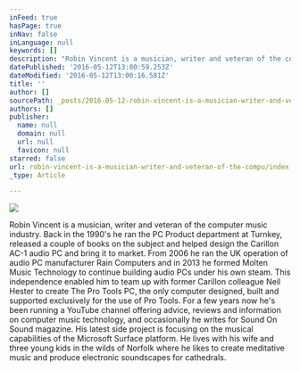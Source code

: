 ```yaml
---
inFeed: true
hasPage: true
inNav: false
inLanguage: null
keywords: []
description: "Robin Vincent is a musician, writer and veteran of the computer music industry. Back in the 1990’s he ran the PC Product department at Turnkey, released a couple of books on the subject and helped design the Carillon AC-1 audio PC and bring it to market. From 2006 he ran the UK operation of audio PC manufacturer Rain Computers and in 2013 he formed Molten Music Technology to continue building audio PCs under his own steam. This independence enabled him to team up with former Carillon colleague Neil Hester to create The Pro Tools PC, the only computer designed, built and supported exclusively for the use of Pro Tools. For a few years now he's been running a YouTube channel offering advice, reviews and information on computer music technology, and occasionally he writes for Sound On Sound magazine. His latest side project is focusing on the musical capabilities of the Microsoft Surface platform. He lives with his wife and three young kids in the wilds of Norfolk where he likes to create meditative music and produce electronic soundscapes for cathedrals."
datePublished: '2016-05-12T13:00:59.253Z'
dateModified: '2016-05-12T13:00:16.581Z'
title: ''
author: []
sourcePath: _posts/2016-05-12-robin-vincent-is-a-musician-writer-and-veteran-of-the-compu.md
authors: []
publisher:
  name: null
  domain: null
  url: null
  favicon: null
starred: false
url: robin-vincent-is-a-musician-writer-and-veteran-of-the-compu/index.html
_type: Article

---
```

![](https://the-grid-user-content.s3-us-west-2.amazonaws.com/d9cf34c1-a81e-4e77-8542-e201b96ebf0f.jpg)

Robin Vincent is a musician, writer and veteran of the computer music industry. Back in the 1990's he ran the PC Product department at Turnkey, released a couple of books on the subject and helped design the Carillon AC-1 audio PC and bring it to market. From 2006 he ran the UK operation of audio PC manufacturer Rain Computers and in 2013 he formed Molten Music Technology to continue building audio PCs under his own steam. This independence enabled him to team up with former Carillon colleague Neil Hester to create The Pro Tools PC, the only computer designed, built and supported exclusively for the use of Pro Tools. For a few years now he's been running a YouTube channel offering advice, reviews and information on computer music technology, and occasionally he writes for Sound On Sound magazine. His latest side project is focusing on the musical capabilities of the Microsoft Surface platform. He lives with his wife and three young kids in the wilds of Norfolk where he likes to create meditative music and produce electronic soundscapes for cathedrals.